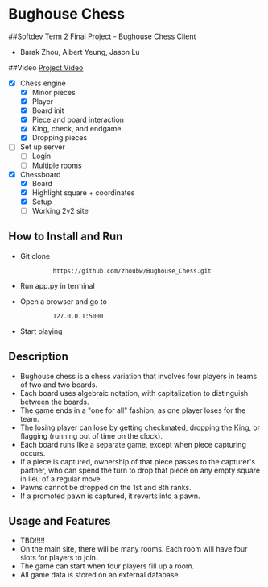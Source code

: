 # Bughouse Chess
##Softdev Term 2 Final Project - Bughouse Chess Client
* Barak Zhou, Albert Yeung, Jason Lu

##Video
[Project Video](https://www.youtube.com/watch?v=riMIDWRoh6g)

- [x] Chess engine
  - [x] Minor pieces
  - [x] Player
  - [x] Board init
  - [x] Piece and board interaction
  - [x] King, check, and endgame
  - [x] Dropping pieces
- [ ] Set up server
  - [ ] Login
  - [ ] Multiple rooms
- [x] Chessboard
  - [x] Board
  - [x] Highlight square + coordinates
  - [x] Setup
  - [ ] Working 2v2 site

## How to Install and Run
* Git clone

               https://github.com/zhoubw/Bughouse_Chess.git

* Run app.py in terminal
* Open a browser and go to

               127.0.0.1:5000

* Start playing

## Description
* Bughouse chess is a chess variation that involves four players in teams of two and two boards.
* Each board uses algebraic notation, with capitalization to distinguish between the boards.
* The game ends in a "one for all" fashion, as one player loses for the team.
* The losing player can lose by getting checkmated, dropping the King, or flagging (running out of time on the clock).
* Each board runs like a separate game, except when piece capturing occurs.
* If a piece is captured, ownership of that piece passes to the capturer's partner, who can spend the turn to drop that piece on any empty square in lieu of a regular move.
* Pawns cannot be dropped on the 1st and 8th ranks.
* If a promoted pawn is captured, it reverts into a pawn.

## Usage and Features
* TBD!!!!!
* On the main site, there will be many rooms. Each room will have four slots for players to join.
* The game can start when four players fill up a room.
* All game data is stored on an external database.
